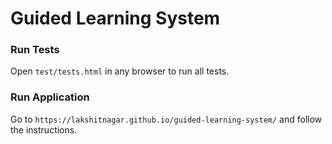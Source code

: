 # Guided Learning System

### Run Tests

Open `test/tests.html` in any browser to run all tests.

### Run Application
 
Go to `https://lakshitnagar.github.io/guided-learning-system/` and follow the instructions.
